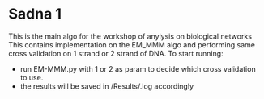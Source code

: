 # Sadna 1
This is the main algo for the workshop of anylysis on biological networks
This contains implementation on the EM_MMM algo and  performing same cross validation on 1 strand or 2 strand of DNA.
To start running:
- run EM-MMM.py with 1 or 2 as param to decide which cross validation to use.
- the results will be saved in /Results/<cross val name>.log accordingly 
